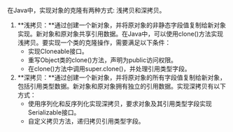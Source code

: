 在Java中，实现对象的克隆有两种方式: 浅拷贝和深拷贝。

1. **浅拷贝：**通过创建一个新对象，并将原对象的非静态字段值复制给新对象实现。新对象和原对象共享引用数据。在Java中，可以使用clone()方法实现浅拷贝。要实现一个类的克隆操作，需要满足以下条件：
    - 实现Cloneable接口。
    - 重写Object类的clone()方法，声明为public访问权限。
    - 在clone()方法中调用super.clone()，并处理引用类型字段。
2. **深拷贝：**通过创建一个新对象，并将原对象的所有字段值复制给新对象，包括引用类型数据。新对象和原对象拥有独立的引用数据。实现深拷贝有以下方式：
    - 使用序列化和反序列化实现深拷贝，要求对象及其引用类型字段实现Serializable接口。
    - 自定义拷贝方法，递归拷贝引用类型字段。
